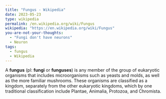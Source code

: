 ```yaml
---
title: "Fungus - Wikipedia"
date: 2023-05-23
type: wikipedia
permalink: /en.wikipedia.org/wiki/Fungus
wikipedia: "https://en.wikipedia.org/wiki/Fungus"
you-are-not-your-thoughts:
  - "Fungi don't have neurons"
  - Neuron
tags:
  - fungus
  - Wikipedia
---
```

A **fungus** (pl: **fungi** or **funguses**) is any member of the group of eukaryotic organisms that includes microorganisms such as yeasts and molds, as well as the more familiar mushrooms. These organisms are classified as a kingdom, separately from the other eukaryotic kingdoms, which by one traditional classification include Plantae, Animalia, Protozoa, and Chromista.